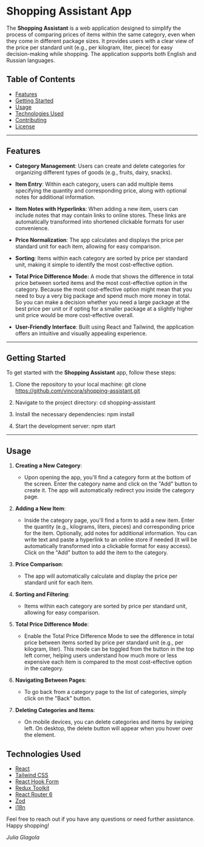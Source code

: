 # Shopping Assistant App

The **Shopping Assistant** is a web application designed to simplify the process of comparing prices of items within the same category, even when they come in different package sizes. It provides users with a clear view of the price per standard unit (e.g., per kilogram, liter, piece) for easy decision-making while shopping. The application supports both English and Russian languages.

## Table of Contents

-   [Features](#features)
-   [Getting Started](#getting-started)
-   [Usage](#usage)
-   [Technologies Used](#technologies-used)
-   [Contributing](#contributing)
-   [License](#license)

---

## Features

-   **Category Management**: Users can create and delete categories for organizing different types of goods (e.g., fruits, dairy, snacks).

-   **Item Entry**: Within each category, users can add multiple items specifying the quantity and corresponding price, along with optional notes for additional information.

-   **Item Notes with Hyperlinks**: When adding a new item, users can include notes that may contain links to online stores. These links are automatically transformed into shortened clickable formats for user convenience.

-   **Price Normalization**: The app calculates and displays the price per standard unit for each item, allowing for easy comparison.

-   **Sorting**: Items within each category are sorted by price per standard unit, making it simple to identify the most cost-effective option.

-   **Total Price Difference Mode:** A mode that shows the difference in total price between sorted items and the most cost-effective option in the category. Because the most cost-effective option might mean that you need to buy a very big package and spend much more money in total. So you can make a decision whether you need a large package at the best price per unit or if opting for a smaller package at a slightly higher unit price would be more cost-effective overall.

-   **User-Friendly Interface**: Built using React and Tailwind, the application offers an intuitive and visually appealing experience.

---

## Getting Started

To get started with the **Shopping Assistant** app, follow these steps:

1. Clone the repository to your local machine:
   git clone https://github.com/vincora/shopping-assistant.git

2. Navigate to the project directory:
   cd shopping-assistant

3. Install the necessary dependencies:
   npm install

4. Start the development server:
   npm start

---

## Usage

1. **Creating a New Category**:

    - Upon opening the app, you'll find a category form at the bottom of the screen. Enter the category name and click on the "Add" button to create it. The app will automatically redirect you inside the category page.

2. **Adding a New Item**:

    - Inside the category page, you'll find a form to add a new item. Enter the quantity (e.g., kilograms, liters, pieces) and corresponding price for the item. Optionally, add notes for additional information. You can write text and paste a hyperlink to an online store if needed (it will be automatically transformed into a clickable format for easy access). Click on the "Add" button to add the item to the category.

3. **Price Comparison**:

    - The app will automatically calculate and display the price per standard unit for each item.

4. **Sorting and Filtering**:

    - Items within each category are sorted by price per standard unit, allowing for easy comparison.

5. **Total Price Difference Mode**:

    - Enable the Total Price Difference Mode to see the difference in total price between items sorted by price per standard unit (e.g., per kilogram, liter). This mode can be toggled from the button in the top left corner, helping users understand how much more or less expensive each item is compared to the most cost-effective option in the category.

6. **Navigating Between Pages**:

    - To go back from a category page to the list of categories, simply click on the "Back" button.

7. **Deleting Categories and Items**:
    - On mobile devices, you can delete categories and items by swiping left. On desktop, the delete button will appear when you hover over the element.

## Technologies Used

-   [React](https://reactjs.org/)
-   [Tailwind CSS](https://tailwindcss.com/)
-   [React Hook Form](https://react-hook-form.com/)
-   [Redux Toolkit](https://redux-toolkit.js.org/)
-   [React Router 6](https://reactrouter.com/)
-   [Zod](https://github.com/colinhacks/zod)
-   [i18n](https://www.i18next.com/)

Feel free to reach out if you have any questions or need further assistance. Happy shopping!

_Julia Glagola_
